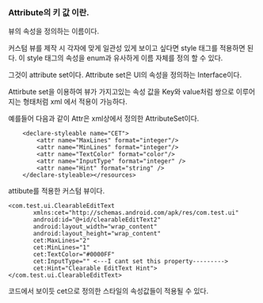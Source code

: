 
### Attribute의 키 값 이란. 
뷰의 속성을 정의하는 이름이다. 

커스텀 뷰를 제작 시 각자에 맞게 일관성 있게 보이고 싶다면 style 태그를 적용하면 된다.
이 style 태그의 속성을 enum과 유사하게 이름 자체를 정의 할 수 있다. 

그것이 attribute set이다. 
Attribute set은 UI의 속성을 정의하는 Interface이다. 

Attirbute set을 이용하여 뷰가 가지고있는 속성 값을 Key와 value처럼 쌍으로 이루어지는 형태처럼 xml 에서 적용이 가능하다. 

예를들어 다음과 같이 Attr은 xml상에서 정의한 AttributeSet이다. 


```<resources>
    <declare-styleable name="CET">
        <attr name="MaxLines" format="integer"/>
        <attr name="MinLines" format="integer"/>
        <attr name="TextColor" format="color"/>
        <attr name="InputType" format="integer" />
        <attr name="Hint" format="string" />
    </declare-styleable></resources>
```
 attibute를 적용한 커스텀 뷰이다. 
 
 ```
 <com.test.ui.ClearableEditText
        xmlns:cet="http://schemas.android.com/apk/res/com.test.ui"
        android:id="@+id/clearableEditText2"
        android:layout_width="wrap_content"
        android:layout_height="wrap_content"
        cet:MaxLines="2"
        cet:MinLines="1"
        cet:TextColor="#0000FF"
        cet:InputType="" <---I cant set this property--------->
        cet:Hint="Clearable EditText Hint">
</com.test.ui.ClearableEditText>
```
코드에서 보이듯 cet으로 정의한 스타일의 속성값들이 적용될 수 있다. 
 
